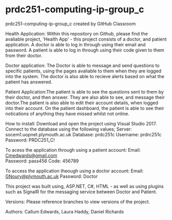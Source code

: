 # prdc251-computing-ip-group_c
prdc251-computing-ip-group_c created by GitHub Classroom

Health Application:
Within this repository on Github, please find the avaliable project, 'Health App' - this project consists of a doctor, and patient 
application. A doctor is able to log in through using their email and password. A patient is able to log in through using their code 
given to them from their doctor. 

Doctor application: The Doctor is able to message and send questions to specific patients, using the pages avaliable to them when they
are logged into the system. The doctor is also able to recieve alerts based on what the patient has answered. 

Patient Application:The patient is able to see the questions sent to them by their doctor, and then answer. They are also able to see,
and message their doctor.The patient is also able to edit their account details, when logged into their account. On the patient
dashboard, the patient is able to see their notications of anything they have missed whilst not online. 

How to install: Download and open the project using Visual Studio 2017. Connect to the database using the following values; 
Server: socem1.uopnet.plymouth.ac.uk
Database: prdc251c
Username: prdrc251c
Password: PRDC251_C!

To acess the application through using a patient account:
Email: Cmedwards@gmail.com  
Password: pass456
Code: 456789

To access the application theough using a doctor account:
Email: GNoury@plymouth.ac.uk
Password: Doctor

This project was built using, ASP.NET, C#, HTML - as well as using plugins such as SignalR for the messaging service between Doctor and 
Patient. 

Versions: Please reference branches to view versions of the project.

Authors:
Callum Edwards, Laura Haddy, Daniel Richards
